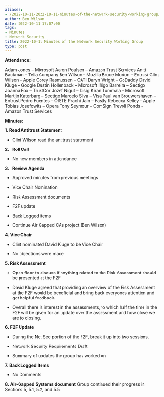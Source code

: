 ```yaml
---
aliases:
- /2022-10-11-2022-10-11-minutes-of-the-network-security-working-group/
author: Ben Wilson
date: 2022-10-11 17:07:00
tags:
- Minutes
- Network Security
title: 2022-10-11 Minutes of the Network Security Working Group
type: post
---
```


**Attendance:**

Adam Jones – Microsoft
Aaron Poulsen – Amazon Trust Services
Antti Backman – Telia Company
Ben Wilson – Mozilla
Bruce Morton – Entrust
Clint Wilson – Apple
Corey Rasmussen – OATI
Daryn Wright – GoDaddy
David Kluge – Google
Dustin Hollenback – Microsoft
Iñigo Barreira – Sectigo
Joanna Fox – TrustCor
Jozef Nigut – Disig
Kiran Tummala – Microsoft
Martijn Katerbarg – Sectigo
Marcelo Silva – Visa
Paul van Brouwershaven – Entrust
Pedro Fuentes – OISTE
Prachi Jain – Fastly
Rebecca Kelley – Apple
Tobias Josefowitz – Opera
Tony Seymour – ComSign
Trevoli Ponds – Amazon Trust Services

**Minutes:**

**1. Read Antitrust Statement**

- Clint Wilson read the antitrust statement

**2.   Roll Call**

- No new members in attendance

**3.   Review Agenda**

- Approved minutes from previous meetings

- Vice Chair Nomination

- Risk Assessment documents

- F2F update

- Back Logged items

- Continue Air Gapped CAs project (Ben Wilson)

**4. Vice Chair**

- Clint nominated David Kluge to be Vice Chair

- No objections were made

**5. Risk Assessment**

- Open floor to discuss if anything related to the Risk Assessment should be presented at the F2F.

- David Kluge agreed that providing an overview of the Risk Assessment at the F2F would be beneficial and bring back everyones attention and get helpful feedback.

- Overall there is interest in the assessments, to which half the time in the F2F will be given for an update over the assessment and how close we are to closing.

**6. F2F Update**

- During the Net Sec portion of the F2F, break it up into two sessions.

- Network Security Requirements Draft

- Summary of updates the group has worked on

**7. Back Logged Items**

- No Comments

**8. Air-Gapped Systems document**
Group continued their progress in Sections 5, 5.1, 5.2, and 5.5